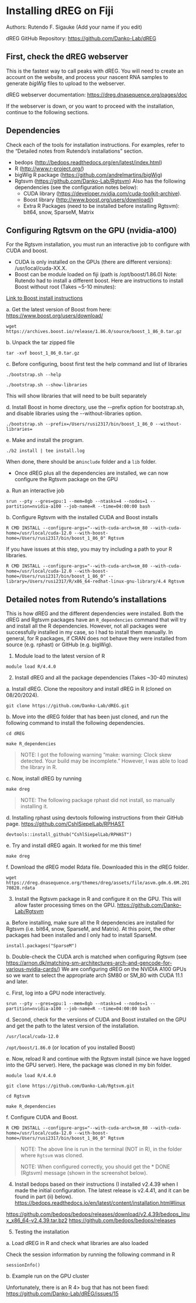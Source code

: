 # Installing dREG on Fiji

Authors: Rutendo F. Sigauke (Add your name if you edit)

dREG GitHub Repository: https://github.com/Danko-Lab/dREG

## First, check the dREG webserver

This is the fastest way to call peaks with dREG. You will need to create an account on the website, and process your nascent RNA samples to generate _bigWig_ files to upload to the webserver.

dREG webserver documentation: https://dreg.dnasequence.org/pages/doc

If the webserver is down, or you want to proceed with the installation, continue to the following sections.

## Dependencies

Check each of the tools for installation instructions. For examples, refer to the “Detailed notes from Rutendo’s installations” section. 

- bedops (http://bedops.readthedocs.org/en/latest/index.html)
- R (http://www.r-project.org/)
- bigWig R package (https://github.com/andrelmartins/bigWig)
- Rgtsvm (https://github.com/Danko-Lab/Rgtsvm) 
  Also has the following dependencies (see the configuration notes below):
  - CUDA library (https://developer.nvidia.com/cuda-toolkit-archive).
  - Boost library (http://www.boost.org/users/download/)
  - Extra R Packages (need to be installed before installing Rgtsvm): bit64, snow, SparseM, Matrix


## Configuring Rgtsvm on the GPU (nvidia-a100)
For the Rgtsvm installation, you must run an interactive job to configure with CUDA and boost.
- CUDA is only installed on the GPUs (there are different versions): /usr/local/cuda-XX.X.
- Boost can be module loaded on fiji (path is /opt/boost/1.86.0)
Note: Rutendo had to install a different boost. Here are instructions to install Boost without root (Takes ~5-10 minutes):

[Link to Boost install instructions](https://masumhabib.com/blog/how-to-install-the-boost-library-with-mpi-and-without-root-access/)

a. Get the latest version of Boost from here: https://www.boost.org/users/download/

`wget https://archives.boost.io/release/1.86.0/source/boost_1_86_0.tar.gz`

b. Unpack the tar zipped file

`tar -xvf boost_1_86_0.tar.gz`

c. Before configuring, boost first test the help command and list of libraries 

`./bootstrap.sh --help`

`./bootstrap.sh --show-libraries`

This will show libraries that will need to be built separately

d. Install Boost in home directory, use the --prefix option for bootstrap.sh, and disable libraries using the --without-libraries option.

`./bootstrap.sh --prefix=/Users/rusi2317/bin/boost_1_86_0 --without-libraries=`

e. Make and install the program. 

`./b2 install | tee install.log`

When done, there should be an`include` folder and a `lib` folder.

- Once dREG plus all the dependencies are installed, we can now configure the Rgtsvm package on the GPU 

a. Run an interactive job 

`srun --pty --gres=gpu:1 --mem=8gb --ntasks=4 --nodes=1 --partition=nvidia-a100 --job-name=R --time=04:00:00 bash`

b. Configure Rgtsvm with the installed CUDA and Boost installs 

`R CMD INSTALL --configure-args="--with-cuda-arch=sm_80 --with-cuda-home=/usr/local/cuda-12.0 --with-boost-home=/Users/rusi2317/bin/boost_1_86_0" Rgtsvm`

If you have issues at this step, you may try including a path to your R libraries.

`R CMD INSTALL --configure-args="--with-cuda-arch=sm_80 --with-cuda-home=/usr/local/cuda-12.0 --with-boost-home=/Users/rusi2317/bin/boost_1_86_0" --library=/Users/rusi2317/R/x86_64-redhat-linux-gnu-library/4.4 Rgtsvm`

## Detailed notes from Rutendo’s installations

This is how dREG and the different dependencies were installed. Both the dREG and Rgtsvm packages have an `R_dependencies` command that will try and install all the R dependencies. However, not all packages were successfully installed in my case, so I had to install them manually. In general, for R packages, if CRAN does not behave they were installed from source (e.g. rphast) or GitHub (e.g. bigWig). 

1. Module load to the latest version of R

`module load R/4.4.0`

2. Install dREG and all the package dependencies (Takes ~30-40 minutes)

a. Install dREG. Clone the repository and install dREG in R (cloned on 08/20/2024).

`git clone https://github.com/Danko-Lab/dREG.git`

b. Move into the dREG folder that has been just cloned, and run the following command to install the following dependencies. 

`cd dREG`

`make R_dependencies`

> NOTE: I got the following warning “make: warning:  Clock skew detected.  Your build may be incomplete.” However, I was able to load the library in R.

c. Now, install dREG by running

`make dreg`
 
> NOTE: The following package rphast did not install, so manually installing it.

d. Installing rphast using devtools following instructions from their GitHub page. https://github.com/CshlSiepelLab/RPHAST

`devtools::install_github("CshlSiepelLab/RPHAST")`

e. Try and install dREG again. It worked for me this time!

`make dreg`

f. Download the dREG model Rdata file. Downloaded this in the dREG folder. 

`wget https://dreg.dnasequence.org/themes/dreg/assets/file/asvm.gdm.6.6M.20170828.rdata`

3. Install the Rgtsvm package in R and configure it on the GPU. This will allow faster processing times on the GPU. https://github.com/Danko-Lab/Rgtsvm

a. Before installing, make sure all the R dependencies are installed for Rgtsvm (i.e. bit64, snow, SparseM, and Matrix). At this point, the other packages had been installed and I only had to install SparseM.

`install.packages("SparseM")`

b. Double-check the CUDA arch is matched when configuring Rgtsvm (see https://arnon.dk/matching-sm-architectures-arch-and-gencode-for-various-nvidia-cards/)
We are configuring dREG on the NVIDIA A100 GPUs so we want to select the appropriate arch SM80 or SM_80 with CUDA 11.1 and later.

c. First, log into a GPU node interactively.

`srun --pty --gres=gpu:1 --mem=8gb --ntasks=4 --nodes=1 --partition=nvidia-a100 --job-name=R --time=04:00:00 bash`

d. Second, check for the versions of CUDA and Boost installed on the GPU and get the path to the latest version of the installation.

`/usr/local/cuda-12.0`

`/opt/boost/1.86.0` (or location of you installed Boost)

e. Now, reload R and continue with the Rgtsvm install (since we have logged into the GPU server). Here, the package was cloned in my bin folder. 

```
module load R/4.4.0

git clone https://github.com/Danko-Lab/Rgtsvm.git

cd Rgtsvm

make R_dependencies
```

f. Configure CUDA and Boost. 

`R CMD INSTALL --configure-args="--with-cuda-arch=sm_80 --with-cuda-home=/usr/local/cuda-12.0 --with-boost-home=/Users/rusi2317/bin/boost_1_86_0" Rgtsvm`

> NOTE: The above line is run in the terminal (NOT in R), in the folder where `Rgtsvm` was cloned.
>
> NOTE: When configured correctly, you should get the * DONE (Rgtsvm) message (shown in the screenshot below).


4. Install bedops based on their instructions (I installed v2.4.39 when I made the initial configuration. The latest release is v2.4.41, and it can be found in part (ii) below). https://bedops.readthedocs.io/en/latest/content/installation.html#linux

https://github.com/bedops/bedops/releases/download/v2.4.39/bedops_linux_x86_64-v2.4.39.tar.bz2
https://github.com/bedops/bedops/releases

5. Testing the installation

a. Load dREG in R and check what libraries are also loaded

Check the session information by running the following command in R

`sessionInfo()`

b. Example run on the GPU cluster

Unfortunately, there is an R 4> bug that has not been fixed: https://github.com/Danko-Lab/dREG/issues/15
